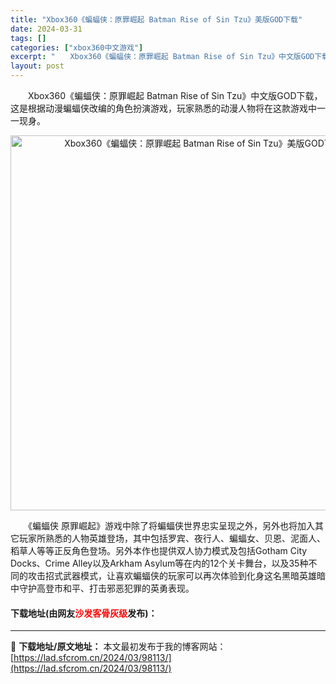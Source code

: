 ```yaml
---
title: "Xbox360《蝙蝠侠：原罪崛起 Batman Rise of Sin Tzu》美版GOD下载"
date: 2024-03-31
tags: []
categories: ["xbox360中文游戏"]
excerpt: "　　Xbox360《蝙蝠侠：原罪崛起 Batman Rise of Sin Tzu》中文版GOD下载，这是根据动漫蝙蝠侠改编的角色扮演游戏，玩家熟悉的动漫人物将在这款游戏中一一现身。 　　《蝙蝠侠 原罪崛起》游戏中除了将蝙蝠侠世界忠实呈现之外，另外也将加入其它玩家所熟悉的人物英雄登场，其中包括罗宾、&hellip;"
layout: post
---
```


 <p>　　Xbox360《蝙蝠侠：原罪崛起 Batman Rise of Sin Tzu》中文版GOD下载，这是根据动漫蝙蝠侠改编的角色扮演游戏，玩家熟悉的动漫人物将在这款游戏中一一现身。</p> <p align="center"><img align="" border="0" src="https://lad.sfcrom.cn/wp-content/uploads/2024/03/20240330_66083dd75a729.jpg" width="600" alt="Xbox360《蝙蝠侠：原罪崛起 Batman Rise of Sin Tzu》美版GOD下载" /></p> <p>　　《蝙蝠侠 原罪崛起》游戏中除了将蝙蝠侠世界忠实呈现之外，另外也将加入其它玩家所熟悉的人物英雄登场，其中包括罗宾、夜行人、蝙蝠女、贝恩、泥面人、稻草人等等正反角色登场。另外本作也提供双人协力模式及包括Gotham City Docks、Crime Alley以及Arkham Asylum等在内的12个关卡舞台，以及35种不同的攻击招式武器模式，让喜欢蝙蝠侠的玩家可以再次体验到化身这名黑暗英雄暗中守护高登市和平、打击邪恶犯罪的英勇表现。</p> <p><h4>下载地址(由网友<font color="red">沙发客骨灰级</font>发布)：</h4></p> 

---
📖 **下载地址/原文地址：** 本文最初发布于我的博客网站：[https://lad.sfcrom.cn/2024/03/98113/](https://lad.sfcrom.cn/2024/03/98113/)
